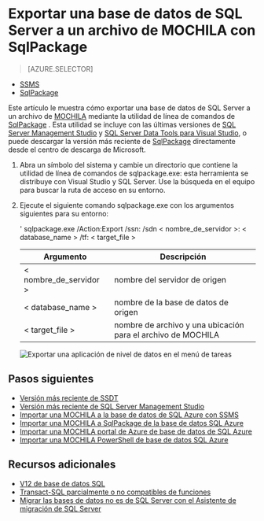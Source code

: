 <properties
   pageTitle="Exportar una base de datos de SQL Server a un archivo de MOCHILA con SqlPackage | Microsoft Azure"
   description="Base de datos de Microsoft Azure SQL, migración de base de datos, exportar a base de datos, Exportar archivo MOCHILA, sqlpackage"
   services="sql-database"
   documentationCenter=""
   authors="CarlRabeler"
   manager="jhubbard"
   editor=""/>

<tags
   ms.service="sql-database"
   ms.devlang="NA"
   ms.topic="article"
   ms.tgt_pltfrm="NA"
   ms.workload="sqldb-migrate"
   ms.date="08/24/2016"
   ms.author="carlrab"/>

# <a name="export-a-sql-server-database-to-a-bacpac-file-using-sqlpackage"></a>Exportar una base de datos de SQL Server a un archivo de MOCHILA con SqlPackage

> [AZURE.SELECTOR]
- [SSMS](sql-database-cloud-migrate-compatible-export-bacpac-ssms.md)
- [SqlPackage](sql-database-cloud-migrate-compatible-export-bacpac-sqlpackage.md)

Este artículo le muestra cómo exportar una base de datos de SQL Server a un archivo de [MOCHILA](https://msdn.microsoft.com/library/ee210546.aspx#Anchor_4) mediante la utilidad de línea de comandos de [SqlPackage](https://msdn.microsoft.com/library/hh550080.aspx) . Esta utilidad se incluye con las últimas versiones de [SQL Server Management Studio](https://msdn.microsoft.com/library/mt238290.aspx) y [SQL Server Data Tools para Visual Studio](https://msdn.microsoft.com/library/mt204009.aspx), o puede descargar la versión más reciente de [SqlPackage](https://www.microsoft.com/en-us/download/details.aspx?id=53876) directamente desde el centro de descarga de Microsoft.

1. Abra un símbolo del sistema y cambie un directorio que contiene la utilidad de línea de comandos de sqlpackage.exe: esta herramienta se distribuye con Visual Studio y SQL Server. Use la búsqueda en el equipo para buscar la ruta de acceso en su entorno.
2. Ejecute el siguiente comando sqlpackage.exe con los argumentos siguientes para su entorno:

    ' sqlpackage.exe /Action:Export /ssn: /sdn < nombre_de_servidor >: < database_name > /tf: < target_file >

  	| Argumento  | Descripción  |
  	|---|---|
  	| < nombre_de_servidor >  | nombre del servidor de origen  |
  	| < database_name >  | nombre de la base de datos de origen  |
  	| < target_file >  | nombre de archivo y una ubicación para el archivo de MOCHILA  |

    ![Exportar una aplicación de nivel de datos en el menú de tareas](./media/sql-database-cloud-migrate/TestForCompatibilityUsingSQLPackage01b.png)

## <a name="next-steps"></a>Pasos siguientes

- [Versión más reciente de SSDT](https://msdn.microsoft.com/library/mt204009.aspx)
- [Versión más reciente de SQL Server Management Studio](https://msdn.microsoft.com/library/mt238290.aspx)
- [Importar una MOCHILA a la base de datos de SQL Azure con SSMS](sql-database-cloud-migrate-compatible-import-bacpac-ssms.md)
- [Importar una MOCHILA a SqlPackage de la base de datos SQL Azure](sql-database-cloud-migrate-compatible-import-bacpac-sqlpackage.md)
- [Importar una MOCHILA portal de Azure de base de datos de SQL Azure](sql-database-import.md)
- [Importar una MOCHILA PowerShell de base de datos SQL Azure](sql-database-import-powershell.md)

## <a name="additional-resources"></a>Recursos adicionales

- [V12 de base de datos SQL](sql-database-v12-whats-new.md)
- [Transact-SQL parcialmente o no compatibles de funciones](sql-database-transact-sql-information.md)
- [Migrar las bases de datos no es de SQL Server con el Asistente de migración de SQL Server](http://blogs.msdn.com/b/ssma/)
